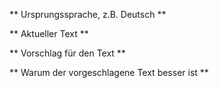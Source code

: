 ** Ursprungssprache, z.B. Deutsch **



** Aktueller Text **



** Vorschlag für den Text **



** Warum der vorgeschlagene Text besser ist **
